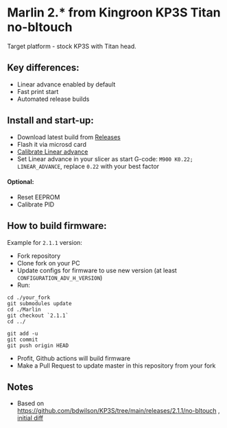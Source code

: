 # Marlin 2.* from Kingroon KP3S Titan no-bltouch

Target platform - stock KP3S with Titan head.

## Key differences:

- Linear advance enabled by default
- Fast print start
- Automated release builds

## Install and start-up:

- Download latest build from [Releases](https://github.com/gmelikov/kingroon_kp3s_marlin/releases)
- Flash it via microsd card
- [Calibrate Linear advance](https://marlinfw.org/tools/lin_advance/k-factor.html)
- Set Linear advance in your slicer as start G-code: `M900 K0.22; LINEAR_ADVANCE`, replace `0.22` with your best factor

#### Optional:

- Reset EEPROM
- Calibrate PID

## How to build firmware:

Example for `2.1.1` version:
- Fork repository
- Clone fork on your PC
- Update configs for firmware to use new version (at least `CONFIGURATION_ADV_H_VERSION`)
- Run:
```
cd ./your_fork
git submodules update
cd ./Marlin
git checkout `2.1.1`
cd ../

git add -u
git commit
git push origin HEAD
```
- Profit, Github actions will build firmware
- Make a Pull Request to update master in this repository from your fork


## Notes

- Based on https://github.com/bdwilson/KP3S/tree/main/releases/2.1.1/no-bltouch , [initial diff](https://github.com/gmelikov/kingroon_kp3s_marlin/commit/44e1ab8b7cf8206eea1ec07960c5b797d5a45da0)
